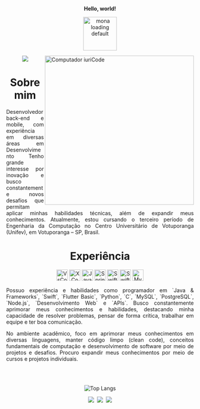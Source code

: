 <p align="center"><b>Hello, world!</b></p>

<p align="center"><img width="90" height="90" src="https://github.githubassets.com/images/mona-loading-default.gif" alt="mona loading default" /></p>


<a target="_blank" rel="noopener noreferrer nofollow" href="https://raw.githubusercontent.com/MicaelliMedeiros/micaellimedeiros/master/image/computer-illustration.png"><img src="https://raw.githubusercontent.com/MicaelliMedeiros/micaellimedeiros/master/image/computer-illustration.png" width="400px" align="right" alt="Computador iuriCode" style="max-width: 100%;"></a>

<div align="center">
  <a href="https://github.com/oluuiss/github-contribution-stats/">
    <img src="https://github-contribution-stats.vercel.app/api/?username=oluuiss" />
  </a>
</div>



<div align="center">

     
# Sobre mim

<div class="txt" align="justify">
<!-- Software and mobile developer with experience in various areas of systems development. I have a strong interest in innovation and am always seeking new challenges that allow me to apply my technical skills and expand my knowledge. I am currently pursuing a degree  in Computer Engineering at the Centro Universitário de Votuporanga (Unifev), in Votuporanga - SP, Brazil. With a solid academic foundation and a proactive approach, I am open to new opportunities in the technology sector, aiming to contribute to the advancement of  impactful technological solutions. 
-->
Desenvolvedor back-end e mobile, com experiência em diversas áreas em Desenvolvimento Tenho grande interesse por inovação e busco constantemente novos desafios que permitam aplicar minhas habilidades técnicas, além de expandir meus conhecimentos.
Atualmente, estou cursando o terceiro período de Engenharia da Computação no Centro Universitário de Votuporanga (Unifev), em Votuporanga – SP, Brasil.

<div align="center">

# Experiência
</div>
<!--
I have experience and skills as a programmer, with an emphasis on `Java & Frameworks`, `Swift`, `Flutter`, `Python`, `C`, `MySQL`, `PostgreSQL`, `Node.js`, `Web development`, and `APIs`. I am constantly seeking to improve my knowledge and skills, highlighting my ability to solve problems, think critically, work in a team, and communicate effectively.
<!--
In the academic environment, I focus on improving my expertise in various programming languages, fundamental computing concepts, and software development through projects and challenges. Additionally, I strive to expand my knowledge continuously through courses and individual projects.
<!--
I am looking for new opportunities in the job market in the fields of Software Development, Mobile, and Back-end, with the goal of contributing to the advancement of innovative and impactful technological solutions. <br><br>
-->
<div class="img" align="center" >
<a class="img"><img src="https://upload.wikimedia.org/wikipedia/commons/thumb/9/9a/Visual_Studio_Code_1.35_icon.svg/512px-Visual_Studio_Code_1.35_icon.svg.png?20210804221519" title="VsCode" style="height: 30px;></a>
<a class="img">         <img src="https://developer.apple.com/assets/elements/icons/xcode-12/xcode-12-96x96_2x.png" title="XCode" style="height: 30px;></a>
<a class="img">          <img src="https://images.vexels.com/media/users/3/166401/isolated/lists/b82aa7ac3f736dd78570dd3fa3fa9e24-icone-da-linguagem-de-programacao-java.png" title="Java" style="height: 30px;></a>
<a class="img">          <img src="https://upload.wikimedia.org/wikipedia/commons/thumb/7/79/Spring_Boot.svg/1200px-Spring_Boot.svg.png" title="SpringBoot" style="height: 30px;></a>
<a class="img">          <img src="https://cdn-icons-png.flaticon.com/512/5968/5968371.png" title="Swift" style="height: 30px;></a>
<a class="img">           <img src="https://developer.apple.com/assets/elements/icons/swiftui/swiftui-96x96_2x.png" title="SwiftUI" style="height: 30px;></a>
<a class="img">           <img src="https://upload.wikimedia.org/wikipedia/labs/8/8e/Mysql_logo.png" title="MySQL" style="height: 30px;></a><br>
</div>
                            
<div class="text">                         
<br><p class="experience" align="justify">Possuo experiência e habilidades como programador em `Java & Frameworks`, `Swift`, `Flutter Basic`, `Python`, `C`, `MySQL`, `PostgreSQL`, `Node.js`, `Desenvolvimento Web` e `APIs`. Busco constantemente aprimorar meus conhecimentos e habilidades, destacando minha capacidade de resolver problemas, pensar de forma crítica, trabalhar em equipe e ter boa comunicação.</p>
<p class="experience" align="justify">No ambiente acadêmico, foco em aprimorar meus conhecimentos em diversas linguagens, manter código limpo (clean code), conceitos fundamentais de computação e desenvolvimento de software por meio de projetos e desafios. Procuro expandir meus conhecimentos por meio de cursos e projetos individuais.</p>
<br><br>
</div>

<div align="center">
  
![Top Langs](https://github-readme-stats.vercel.app/api/top-langs/?username=oluuiss&layout=compact)
</div>
<div align="center" dir="auto"> 
  <a href="https://www.linkedin.com/in/oluuiss/" rel="nofollow"><img src="https://camo.githubusercontent.com/7fee771b415a6f144501304c2c4074aa62a0dd96ddc0f8c0aafd95ac0af584c1/68747470733a2f2f696d672e736869656c64732e696f2f62616467652f2d4c696e6b6564496e2d2532333030373742353f7374796c653d666f722d7468652d6261646765266c6f676f3d6c696e6b6564696e266c6f676f436f6c6f723d7768697465" data-canonical-src="https://img.shields.io/badge/-LinkedIn-%230077B5?style=for-the-badge&amp;logo=linkedin&amp;logoColor=white" style="max-width: 100%;"></a>&nbsp;
    <a href="mailto:luispyim@gmail.com"><img src="https://camo.githubusercontent.com/8a15df73eefc8d613bab8230d8859b6328119607d14846dd1f1e0e9b526126b2/68747470733a2f2f696d672e736869656c64732e696f2f62616467652f2d476d61696c2d2532333333333f7374796c653d666f722d7468652d6261646765266c6f676f3d676d61696c266c6f676f436f6c6f723d7768697465" data-canonical-src="https://img.shields.io/badge/-Gmail-%23333?style=for-the-badge&amp;logo=gmail&amp;logoColor=white" style="max-width: 100%;"></a>&nbsp;
  <a href="https://instagram.com/oluuiss" rel="nofollow"><img src="https://camo.githubusercontent.com/cc8a4ea180871317216b7557a7a9b8f1b565ce74863323097aa367961c70de96/68747470733a2f2f696d672e736869656c64732e696f2f62616467652f2d496e7374616772616d2d2532334534343035463f7374796c653d666f722d7468652d6261646765266c6f676f3d696e7374616772616d266c6f676f436f6c6f723d7768697465" data-canonical-src="https://img.shields.io/badge/-Instagram-%23E4405F?style=for-the-badge&amp;logo=instagram&amp;logoColor=white" style="max-width: 100%;"></a>
</div>

<!-- 
<div id="visitors" align="center">
  <img src="https://visitor-badge.laobi.icu/badge?page_id=oluuiss.oluuiss&left_text=PROFILE%20VIEWS"  />
</div>


</div>
 <div align="center">

 # Skills

 ### Languages
 <div class="languages">
     <img src="./images/languages/java.png" padding="5px" alt="java" title="Java" width="60px" height="60px">
     <img src="./images/languages/swift.png" alt="swift" title="Swift" width="70px" height="60px">
     <img src="./images/languages/angular.png" alt="angular" title="Angular" width="60px" height="60px">
     <img src="./images/languages/flutter.png" alt="flutter" title="Flutter" width="60px" height="60px">
     <img src="./images/languages/react.png" alt="react" title="React" width="60px" height="60px">
     <img src="./images/languages/c.png" alt="c" title="C" width="60px" height="60px">
     <img src="./images/languages/python.png" alt="python" title="Python" width="60px" height="60px">
     <img src="./images/languages/JavaScript.png" alt="javascript" title="JavaScript" width="60px" height="60px">
     <img src="./images/languages/php.png" alt="php" title="PHP" width="60px" height="60px">
    </div>

 ### Frameworks & Database
 <div>
     <img src="./images/frameworks/swiftui.png" alt="swiftui" title="Swift UI" width="60px" height="60px">
     <img src="./images/frameworks/django.png" alt="django" title="Django" width="45px" height="45px">
     <img src="./images/frameworks/spring-boot.png" alt="spring-boot" title="Spring Boot" width="60px" height="60px">
     <img src="./images/database/mysql.png" alt="mysql" title="MySQL" width="60px" height="60px">
     <img src="./images/database/postgreesql.png" alt="postgresql" title="PostgreSQL" width="60px" height="60px">
     </div>
 
 ### Tools

  <div class="tools">
    <img src="./images/tools/vscode.png" alt="vccode" title="Visual Studio Code" width="60px" height="60px">
    <img src="./images/tools/intellij.png" alt="intellij" title="IntelliJ" width="60px" height="60px">
    <img src="./images/tools/xcode.png" alt="xcode" title="X Code" width="60px" height="60px">
     <img src="./images/tools/androidstudio.png" alt="androidstudio" title="Android Studio" width="60px" height="60px">
 </div>

<div class="stats" align="center">
 #
 <img id="snake" src="https://raw.githubusercontent.com/oluuiss/oluuiss/output/snake.svg" alt="Snake animation" />
 -->
